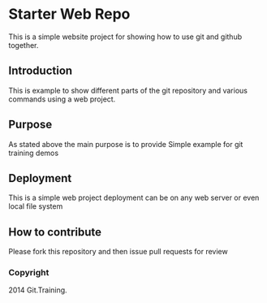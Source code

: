 # Starter Web Repo

This is a simple website project for showing 
how to use git and github together.

## Introduction

This is example to show different parts of the git
repository and various commands using a web project.

## Purpose

As stated above the main purpose is to provide 
Simple example for git training demos

## Deployment

This is a simple web project deployment can be on any 
web server or even local file system

## How to contribute

Please fork this repository and then issue
pull requests for review

### Copyright  

2014 Git.Training.
